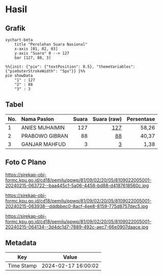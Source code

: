 # Hasil

## Grafik

```mermaid
xychart-beta
    title "Perolehan Suara Nasional"
    x-axis [01, 02, 03]
    y-axis "Suara" 0 --> 127
    bar [127, 88, 3]
```

```mermaid
%%{init: {"pie": {"textPosition": 0.5}, "themeVariables": {"pieOuterStrokeWidth": "5px"}} }%%
pie showData
    "1" : 127
    "2" : 88
    "3" : 3
```

## Tabel

| No. | Nama Paslon    | Suara | Suara (raw) | Persentase |
|:--- |:-------------- | -----:| -----------:| ----------:|
| 1   | ANIES MUHAIMIN | 127   | [127][p-1]  | 58,26      |
| 2   | PRABOWO GIBRAN | 88    | [88][p-2]   | 40,37      |
| 3   | GANJAR MAHFUD  | 3     | [3][p-3]    | 1,38       |


[p-1]: https://github.com/gigit-pemilu/pemilu-2024/blob/main/pilpres/hitung-suara/sub/81-maluku/sub/09-buru-selatan/sub/02-waesama/sub/2005-waelikut/sub/001-tps/sub/paslon-1.txt
[p-2]: https://github.com/gigit-pemilu/pemilu-2024/blob/main/pilpres/hitung-suara/sub/81-maluku/sub/09-buru-selatan/sub/02-waesama/sub/2005-waelikut/sub/001-tps/sub/paslon-2.txt
[p-3]: https://github.com/gigit-pemilu/pemilu-2024/blob/main/pilpres/hitung-suara/sub/81-maluku/sub/09-buru-selatan/sub/02-waesama/sub/2005-waelikut/sub/001-tps/sub/paslon-3.txt

## Foto C Plano

https://sirekap-obj-formc.kpu.go.id/cd18/pemilu/ppwp/81/09/02/20/05/8109022005001-20240215-063722--baa445c1-5a06-4458-bd88-d4187618560c.jpg

https://sirekap-obj-formc.kpu.go.id/cd18/pemilu/ppwp/81/09/02/20/05/8109022005001-20240215-063938--dddbbec0-8acf-4ee8-8159-775d8757dec5.jpg

https://sirekap-obj-formc.kpu.go.id/cd18/pemilu/ppwp/81/09/02/20/05/8109022005001-20240215-064134--3d4dc1d7-7889-492c-aec7-66e0907daace.jpg


## Metadata

| Key        | Value               |
| ---------- | ------------------- |
| Time Stamp | 2024-02-17 16:00:02 |



